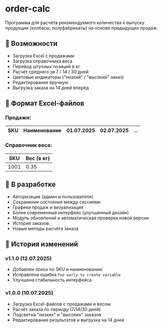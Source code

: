 # order-calc
Программа для расчёта рекомендуемого количества к выпуску продукции (колбасы, полуфабрикаты) на основе предыдущих продаж.

## 🔧 Возможности
- Загрузка Excel с продажами
- Загрузка справочника веса
- Перевод штучных позиций в кг
- Расчёт среднего за 7 / 14 / 30 дней
- Цветовые индикаторы ("низкий" / "высокий" заказ)
- Редактирование вручную
- Выгрузка заказа на 14 дней вперёд

## 📁 Формат Excel-файлов

### Продажи:
| SKU | Наименование | 01.07.2025 | 02.07.2025 | ... |
|-----|--------------|------------|------------|-----|

### Справочник веса:
| SKU | Вес (в кг) |
|-----|-------------|
| 1001 | 0.35 |

## 🚧 В разработке
- Авторизация (админ и пользователи)
- Сохранение состояния между сессиями
- Графики продаж и визуализация
- Более современный интерфейс (улучшенный дизайн)
- Модуль обновлений и автоматическая проверка новой версии
- История заказов
- Новые методы расчёта заказа

## 📝 История изменений

### v1.1.0 (12.07.2025)
- Добавлен поиск по SKU и наименованию
- Исправлена ошибка `Too early to create variable`
- Улучшена стабильность интерфейса

### v1.0.0 (10.07.2025)
- Загрузка Excel-файлов с продажами и весом
- Расчёт заказа по периоду (7/14/30 дней)
- Подсветка "низких" и "высоких" заказов
- Редактирование результатов и выгрузка на 14 дней
